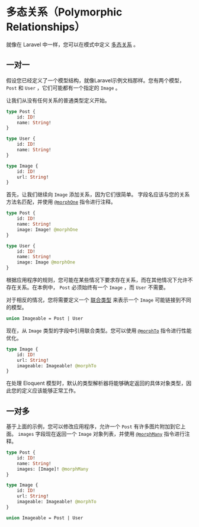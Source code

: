 # 多态关系（Polymorphic Relationships）

就像在 Laravel 中一样，您可以在模式中定义 [多态关系](https://laravel.com/docs/eloquent-relationships#polymorphic-relationships) 。

## 一对一

假设您已经定义了一个模型结构，就像Laravel示例文档那样。您有两个模型， `Post` 和 `User` ，它们可能都有一个指定的 `Image` 。

让我们从没有任何关系的普通类型定义开始。

```graphql
type Post {
    id: ID!
    name: String!
}

type User {
    id: ID!
    name: String!
}

type Image {
    id: ID!
    url: String!
}
```

首先，让我们继续向 `Image` 添加关系，因为它们很简单。
字段名应该与您的关系方法名匹配，并使用 [`@morphOne`](../api-reference/directives.md#morphone) 指令进行注释。

```graphql
type Post {
    id: ID!
    name: String!
    image: Image! @morphOne
}

type User {
    id: ID!
    name: String!
    image: Image @morphOne
}
```

根据应用程序的规则，您可能在某些情况下要求存在关系，而在其他情况下允许不存在关系。在本例中， `Post` 必须始终有一个 `Image` ，而 `User` 不需要。

对于相反的情况，您将需要定义一个 [联合类型](../the-basics/types.md#union) 来表示一个 `Image` 可能链接到不同的模型。

```graphql
union Imageable = Post | User
```

现在，从 `Image` 类型的字段中引用联合类型。您可以使用 [`@morphTo`](../api-reference/directives.md#morphto) 指令进行性能优化。

```graphql
type Image {
    id: ID!
    url: String!
    imageable: Imageable! @morphTo
}
```

在处理 Eloquent 模型时，默认的类型解析器将能够确定返回的具体对象类型，因此您的定义应该能够正常工作。

## 一对多

基于上面的示例，您可以修改应用程序，允许一个 `Post` 有许多图片附加到它上面。 `images` 字段现在返回一个 `Image` 对象列表，并使用 [`@morphMany`](../api-reference/directives.md#morphmany) 指令进行注释。

```graphql
type Post {
    id: ID!
    name: String!
    images: [Image]! @morphMany
}

type Image {
    id: ID!
    url: String!
    imageable: Imageable! @morphTo
}

union Imageable = Post | User
```
